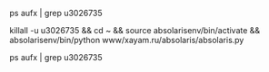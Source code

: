 

ps aufx | grep u3026735 

killall -u u3026735 && cd ~ && source absolarisenv/bin/activate && absolarisenv/bin/python www/xayam.ru/absolaris/absolaris.py 

ps aufx | grep u3026735 

